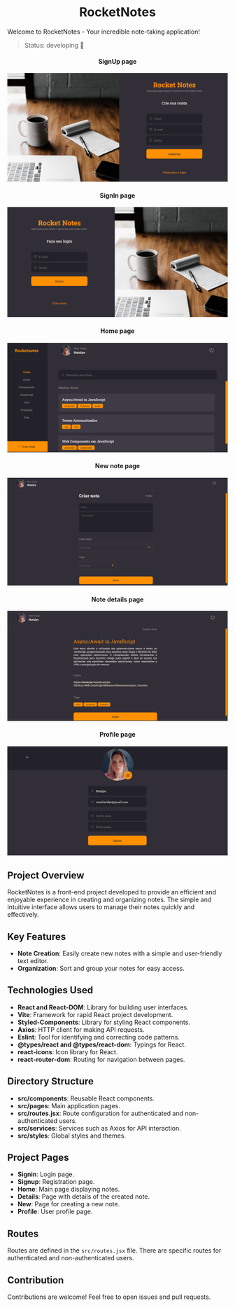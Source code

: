 <h1 align="center">RocketNotes</h1>

Welcome to RocketNotes - Your incredible note-taking application!

> Status: developing 🚧

<h4 align="center">SignUp page</h4>
<img src="./src/assets/signup.png">
<h4 align="center">SignIn page</h4>
<img src="./src/assets/Captura de tela 2024-01-13 132447.png">
<h4 align="center">Home page</h4>
<img src="./src//assets/Captura de tela 2024-01-13 133335.png">
<h4 align="center">New note page</h4>
<img src="./src//assets/newnote.png">
<h4 align="center">Note details page</h4>
<img src="./src//assets/details.png">
<h4 align="center">Profile page</h4>
<img src="./src//assets/profile.png">

## Project Overview

RocketNotes is a front-end project developed to provide an efficient and enjoyable experience in creating and organizing notes. The simple and intuitive interface allows users to manage their notes quickly and effectively.

## Key Features

- **Note Creation**: Easily create new notes with a simple and user-friendly text editor.
- **Organization**: Sort and group your notes for easy access.

## Technologies Used

- **React and React-DOM**: Library for building user interfaces.
- **Vite**: Framework for rapid React project development.
- **Styled-Components**: Library for styling React components.
- **Axios**: HTTP client for making API requests.
- **Eslint**: Tool for identifying and correcting code patterns.
- **@types/react and @types/react-dom**: Typings for React.
- **react-icons**: Icon library for React.
- **react-router-dom**: Routing for navigation between pages.

## Directory Structure

- **src/components**: Reusable React components.
- **src/pages**: Main application pages.
- **src/routes.jsx**: Route configuration for authenticated and non-authenticated users.
- **src/services**: Services such as Axios for API interaction.
- **src/styles**: Global styles and themes.

## Project Pages

- **Signin**: Login page.
- **Signup**: Registration page.
- **Home**: Main page displaying notes.
- **Details**: Page with details of the created note.
- **New**: Page for creating a new note.
- **Profile**: User profile page.

## Routes

Routes are defined in the `src/routes.jsx` file. There are specific routes for authenticated and non-authenticated users.

## Contribution

Contributions are welcome! Feel free to open issues and pull requests.
